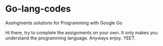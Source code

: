 # Go-lang-codes
Assingments solutions for Programming with Google Go

Hi there, try to complete the assignments on your own. It only makes you understand the programming language. Anyways enjoy. YEET.
